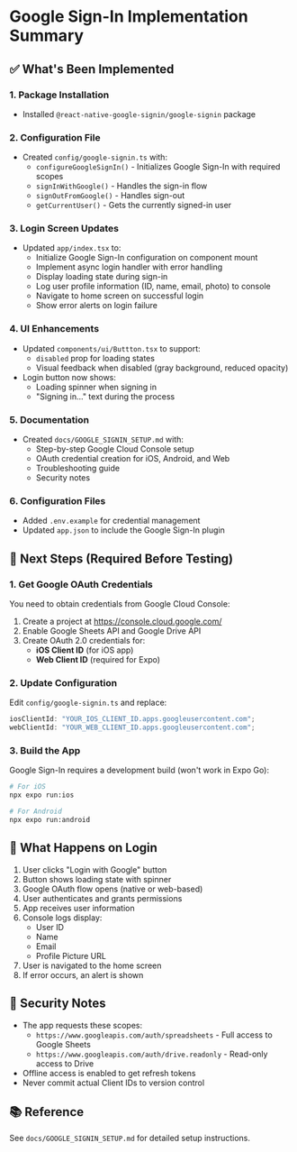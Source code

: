 # Google Sign-In Implementation Summary

## ✅ What's Been Implemented

### 1. Package Installation

- Installed `@react-native-google-signin/google-signin` package

### 2. Configuration File

- Created `config/google-signin.ts` with:
  - `configureGoogleSignIn()` - Initializes Google Sign-In with required scopes
  - `signInWithGoogle()` - Handles the sign-in flow
  - `signOutFromGoogle()` - Handles sign-out
  - `getCurrentUser()` - Gets the currently signed-in user

### 3. Login Screen Updates

- Updated `app/index.tsx` to:
  - Initialize Google Sign-In configuration on component mount
  - Implement async login handler with error handling
  - Display loading state during sign-in
  - Log user profile information (ID, name, email, photo) to console
  - Navigate to home screen on successful login
  - Show error alerts on login failure

### 4. UI Enhancements

- Updated `components/ui/Buttton.tsx` to support:
  - `disabled` prop for loading states
  - Visual feedback when disabled (gray background, reduced opacity)
- Login button now shows:
  - Loading spinner when signing in
  - "Signing in..." text during the process

### 5. Documentation

- Created `docs/GOOGLE_SIGNIN_SETUP.md` with:
  - Step-by-step Google Cloud Console setup
  - OAuth credential creation for iOS, Android, and Web
  - Troubleshooting guide
  - Security notes

### 6. Configuration Files

- Added `.env.example` for credential management
- Updated `app.json` to include the Google Sign-In plugin

## 🔧 Next Steps (Required Before Testing)

### 1. Get Google OAuth Credentials

You need to obtain credentials from Google Cloud Console:

1. Create a project at <https://console.cloud.google.com/>
2. Enable Google Sheets API and Google Drive API
3. Create OAuth 2.0 credentials for:
   - **iOS Client ID** (for iOS app)
   - **Web Client ID** (required for Expo)

### 2. Update Configuration

Edit `config/google-signin.ts` and replace:

```typescript
iosClientId: "YOUR_IOS_CLIENT_ID.apps.googleusercontent.com";
webClientId: "YOUR_WEB_CLIENT_ID.apps.googleusercontent.com";
```

### 3. Build the App

Google Sign-In requires a development build (won't work in Expo Go):

```bash
# For iOS
npx expo run:ios

# For Android
npx expo run:android
```

## 📝 What Happens on Login

1. User clicks "Login with Google" button
2. Button shows loading state with spinner
3. Google OAuth flow opens (native or web-based)
4. User authenticates and grants permissions
5. App receives user information
6. Console logs display:
   - User ID
   - Name
   - Email
   - Profile Picture URL
7. User is navigated to the home screen
8. If error occurs, an alert is shown

## 🔐 Security Notes

- The app requests these scopes:
  - `https://www.googleapis.com/auth/spreadsheets` - Full access to Google Sheets
  - `https://www.googleapis.com/auth/drive.readonly` - Read-only access to Drive
- Offline access is enabled to get refresh tokens
- Never commit actual Client IDs to version control

## 📚 Reference

See `docs/GOOGLE_SIGNIN_SETUP.md` for detailed setup instructions.
